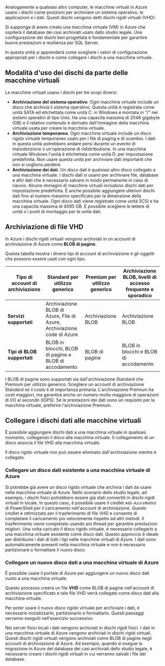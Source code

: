 Analogamente a qualsiasi altro computer, le macchine virtuali in Azure usano i dischi come posizioni per archiviare un sistema operativo, le applicazioni e i dati. Questi dischi vengono detti dischi rigidi virtuali (VHD).

Si supponga di avere creato una macchina virtuale (VM) in Azure che ospiterà il database dei casi archiviati usato dallo studio legale. Una configurazione dei dischi ben progettata è fondamentale per garantire buone prestazioni e resilienza per SQL Server.

In questa unità si apprenderà come scegliere i valori di configurazione appropriati per i dischi e come collegare i dischi a una macchina virtuale.

## <a name="how-disks-are-used-by-vms"></a>Modalità d'uso dei dischi da parte delle macchine virtuali

Le macchine virtuali usano i dischi per tre scopi diversi:

- **Archiviazione del sistema operativo**. Ogni macchina virtuale include un disco che archivia il sistema operativo. Questa unità è registrata come unità SATA ed etichettata come unità C: in Windows e montata in "/" nei sistemi operativi di tipo Unix. Ha una capacità massima di 2048 gigabyte (GB) e il relativo contenuto è derivato dall'immagine della macchina virtuale usata per creare la macchina virtuale.
- **Archiviazione temporanea**. Ogni macchina virtuale include un disco rigido virtuale temporaneo usato per i file di paging e di scambio. I dati in questa unità potrebbero andare persi durante un evento di manutenzione o un'operazione di ridistribuzione. In una macchina virtuale Windows l'unità è etichettata come unità D: per impostazione predefinita. Non usare questa unità per archiviare dati importanti che non si vogliono perdere.
- **Archiviazione dei dati**. Un disco dati è qualsiasi altro disco collegato a una macchina virtuale. I dischi dati si usano per archiviare file, database e altri dati che è necessario salvare in modo permanente in caso di riavvio. Alcune immagini di macchine virtuali includono dischi dati per impostazione predefinita. È anche possibile aggiungere ulteriori dischi dati fino al numero massimo specificato per la dimensione della macchina virtuale. Ogni disco dati viene registrato come unità SCSI e ha una capacità massima di 4095 GB. È possibile scegliere le lettere di unità o i punti di montaggio per le unità dati.

## <a name="storing-vhd-files"></a>Archiviazione di file VHD

In Azure i dischi rigidi virtuali vengono archiviati in un account di archiviazione di Azure come **BLOB di pagine**.

Questa tabella mostra i diversi tipi di account di archiviazione e gli oggetti che possono essere usati con ogni tipo.

|**Tipo di account di archiviazione**|**Standard per utilizzo generico**|**Premium per utilizzo generico**|**Archiviazione BLOB, livelli di accesso frequente e sporadico**|
|-----|-----|-----|-----|
|**Servizi supportati**| Archiviazione BLOB di Azure, File di Azure, Archiviazione code di Azure | Archiviazione BLOB | Archiviazione BLOB|
|**Tipi di BLOB supportati**|BLOB in blocchi, BLOB di pagine e BLOB di accodamento | BLOB di pagine | BLOB in blocchi e BLOB di accodamento|

I BLOB di pagine sono supportati sia dall'archiviazione Standard che Premium per utilizzo generico. Scegliere un account di archiviazione Standard se il costo è di importanza primaria. L'archiviazione Premium ha costi maggiori, ma garantirà anche un numero molto maggiore di operazioni di I/O al secondo (IOPS). Se le prestazioni dei dati sono un requisito per la macchina virtuale, preferire l'archiviazione Premium.

## <a name="attach-data-disks-to-vms"></a>Collegare i dischi dati alle macchine virtuali

È possibile aggiungere dischi dati a una macchina virtuale in qualsiasi momento, collegando il disco alla macchina virtuale. Il collegamento di un disco associa il file VHD alla macchina virtuale. 

Il disco rigido virtuale non può essere eliminato dall'archiviazione mentre è collegato.

### <a name="attach-an-existing-data-disk-to-an-azure-vm"></a>Collegare un disco dati esistente a una macchina virtuale di Azure

Si potrebbe già avere un disco rigido virtuale che archivia i dati da usare nella macchina virtuale di Azure. Nello scenario dello studio legale, ad esempio, i dischi fisici potrebbero essere già stati convertiti in dischi rigidi virtuali in locale. In questo caso, è possibile usare il cmdlet `Add-AzureRmVhd` di PowerShell per il caricamento nell'account di archiviazione. Questo cmdlet è ottimizzato per il trasferimento di file VHD e consente di completare il caricamento più velocemente rispetto ad altri metodi. Il trasferimento viene completato usando più thread per garantire prestazioni migliori. Una volta caricato il disco rigido virtuale, è necessario collegarlo a una macchina virtuale esistente come disco dati. Questo approccio è ideale per distribuire i dati di tutti i tipi nelle macchine virtuali di Azure. I dati sono automaticamente presenti nella macchina virtuale e non è necessario partizionare o formattare il nuovo disco.

### <a name="attach-a-new-data-disk-to-an-azure-vm"></a>Collegare un nuovo disco dati a una macchina virtuale di Azure

È possibile usare il portale di Azure per aggiungere un nuovo disco dati vuoto a una macchina virtuale. 

Questo processo creerà un file **VHD** come BLOB di pagine nell'account di archiviazione specificato e tale file VHD verrà collegato come disco dati alla macchina virtuale.

Per poter usare il nuovo disco rigido virtuale per archiviare i dati, è necessario inizializzarlo, partizionarlo e formattarlo. Questi passaggi verranno eseguiti nell'esercizio successivo.

Nei server fisici locali i dati vengono archiviati in dischi rigidi fisici. I dati in una macchina virtuale di Azure vengono archiviati in dischi rigidi virtuali. Questi dischi rigidi virtuali vengono archiviati come BLOB di pagine negli account di archiviazione di Azure. Ad esempio, quando si esegue la migrazione in Azure del database dei casi archiviati dello studio legale, è necessario creare i dischi rigidi virtuali in cui verranno salvati i file del database.
